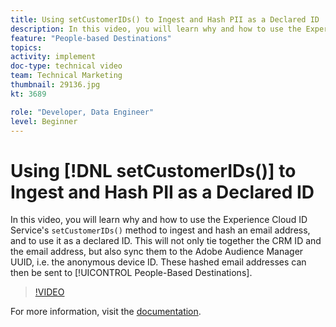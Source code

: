 ```yaml
---
title: Using setCustomerIDs() to Ingest and Hash PII as a Declared ID
description: In this video, you will learn why and how to use the Experience Cloud ID Service's setCustomerIDs() method to ingest and hash an email address, and to use it as a declared ID. This will not only tie together the CRM ID and the email address, but also sync them to the Adobe Audience Manager UUID, i.e. the anonymous device ID. These hashed email addresses can then be sent to People-Based Destinations.
feature: "People-based Destinations"
topics: 
activity: implement
doc-type: technical video
team: Technical Marketing
thumbnail: 29136.jpg
kt: 3689

role: "Developer, Data Engineer"
level: Beginner
---
```


# Using [!DNL setCustomerIDs()] to Ingest and Hash PII as a Declared ID

In this video, you will learn why and how to use the Experience Cloud ID Service's  `setCustomerIDs()` method to ingest and hash an email address, and to use it as a declared ID. This will not only tie together the CRM ID and the email address, but also sync them to the Adobe Audience Manager UUID, i.e. the anonymous device ID. These hashed email addresses can then be sent to [!UICONTROL People-Based Destinations].

>[!VIDEO](https://video.tv.adobe.com/v/29136/?quality=12)

For more information, visit the [documentation](https://docs.adobe.com/content/help/en/id-service/using/reference/hashing-support.html).
